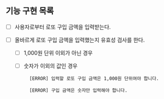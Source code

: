 ## 기능 구현 목록

- [ ] 사용자로부터 로또 구입 금액을 입력받는다.

- [ ] 올바르게 로또 구입 금액을 입력했는지 유효성 검사를 한다.

  - [ ] 1,000원 단위 이외가 아닌 경우

  - [ ] 숫자가 이외의 값인 경우

    ```
      [ERROR] 입력할 로또 구입 금액은 1,000원 단위여야 합니다.

      [ERROR] 구입 금액은 숫자만 입력해야 합니다.
    ```
